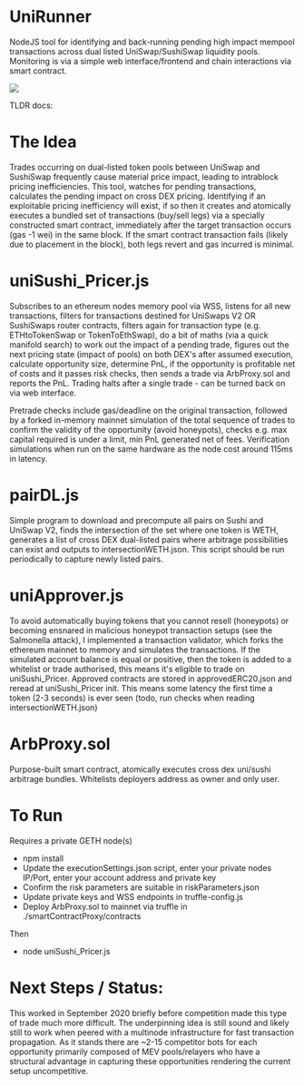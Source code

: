# UniRunner

NodeJS tool for identifying and back-running pending high impact mempool transactions across dual listed UniSwap/SushiSwap liquidity pools. Monitoring is via a simple web interface/frontend and chain interactions via smart contract.

![](https://i.imgur.com/7GUFY9v.png)

TLDR docs:

# The Idea
Trades occurring on dual-listed token pools between UniSwap and SushiSwap frequently cause material price impact, leading to intrablock pricing inefficiencies.
This tool, watches for pending transactions, calculates the pending impact on cross DEX pricing. Identifying if an exploitable pricing inefficiency will exist, if so then it creates and atomically executes a bundled set of transactions (buy/sell legs) via a specially constructed smart contract, immediately after the target transaction occurs (gas -1 wei) in the same block. If the smart contract transaction fails (likely due to placement in the block), both legs revert and gas incurred is minimal.

# uniSushi_Pricer.js
Subscribes to an ethereum nodes memory pool via WSS, listens for all new transactions, filters for transactions destined for UniSwaps V2 OR SushiSwaps router contracts, filters again for transaction type (e.g. ETHtoTokenSwap or TokenToEthSwap), do a bit of maths (via a quick manifold search) to work out the impact of a pending trade, figures out the next pricing state (impact of pools) on both DEX's after assumed execution, calculate opportunity size, determine PnL, if the opportunity is profitable net of costs and it passes risk checks, then sends a trade via ArbProxy.sol and reports the PnL. Trading halts after a single trade - can be turned back on via web interface.

Pretrade checks include gas/deadline on the original transaction, followed by a forked in-memory mainnet simulation of the total sequence of trades to confirm the validity of the opportunity (avoid honeypots), checks e.g. max capital required is under a limit, min PnL generated net of fees. Verification simulations when run on the same hardware as the node cost around 115ms in latency.

# pairDL.js
Simple program to download and precompute all pairs on Sushi and UniSwap V2, finds the intersection of the set where one token is WETH, generates a list of cross DEX dual-listed pairs where arbitrage possibilities can exist and outputs to intersectionWETH.json. This script should be run periodically to capture newly listed pairs.

# uniApprover.js
To avoid automatically buying tokens that you cannot resell (honeypots) or becoming ensnared in malicious honeypot transaction setups (see the Salmonella attack), I implemented a transaction validator, which forks the ethereum mainnet to memory and simulates the transactions. If the simulated account balance is equal or positive, then the token is added to a whitelist or trade authorised, this means it's eligible to trade on uniSushi_Pricer. Approved contracts are stored in approvedERC20.json and reread at uniSushi_Pricer init. This means some latency the first time a token (2-3 seconds) is ever seen (todo, run checks when reading intersectionWETH.json)

# ArbProxy.sol 
Purpose-built smart contract, atomically executes cross dex uni/sushi arbitrage bundles. Whitelists deployers address as owner and only user.

# To Run 
Requires a private GETH node(s)
- npm install
- Update the executionSettings.json script, enter your private nodes IP/Port, enter your account address and private key
- Confirm the risk parameters are suitable in riskParameters.json
- Update private keys and WSS endpoints in truffle-config.js
- Deploy ArbProxy.sol to mainnet via truffle in ./smartContractProxy/contracts 

Then
- node uniSushi_Pricer.js

# Next Steps / Status:
This worked in September 2020 briefly before competition made this type of trade much more difficult. The underpinning idea is still sound and likely still to work when peered with a multinode infrastructure for fast transaction propagation. As it stands there are ~2-15 competitor bots for each opportunity primarily composed of MEV pools/relayers who have a structural advantage in capturing these opportunities rendering the current setup uncompetitive.


